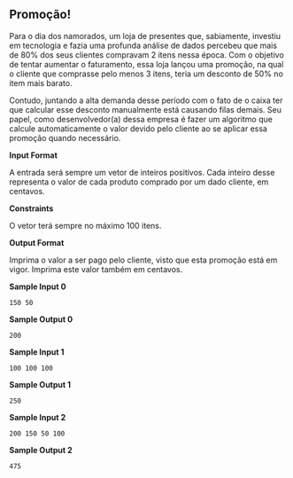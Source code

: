 ## Promoção!

Para o dia dos namorados, um loja de presentes que, sabiamente, investiu em tecnologia e fazia uma profunda análise de dados percebeu que mais de 80% dos seus clientes compravam 2 itens nessa época. Com o objetivo de tentar aumentar o faturamento, essa loja lançou uma promoção, na qual o cliente que comprasse pelo menos 3 itens, teria um desconto de 50% no item mais barato.

Contudo, juntando a alta demanda desse período com o fato de o caixa ter que calcular esse desconto manualmente está causando filas demais. Seu papel, como desenvolvedor(a) dessa empresa é fazer um algoritmo que calcule automaticamente o valor devido pelo cliente ao se aplicar essa promoção quando necessário.

**Input Format**

A entrada será sempre um vetor de inteiros positivos. Cada inteiro desse representa o valor de cada produto comprado por um dado cliente, em centavos.

**Constraints**

O vetor terá sempre no máximo 100 itens.

**Output Format**

Imprima o valor a ser pago pelo cliente, visto que esta promoção está em vigor. Imprima este valor também em centavos.

**Sample Input 0**
```
150 50
```
**Sample Output 0**
```
200
```
**Sample Input 1**
```
100 100 100
```
**Sample Output 1**
```
250
```
**Sample Input 2**
```
200 150 50 100
```
**Sample Output 2**
```
475
```